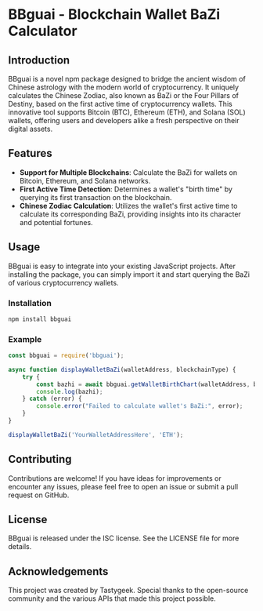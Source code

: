 
# BBguai - Blockchain Wallet BaZi Calculator

## Introduction

BBguai is a novel npm package designed to bridge the ancient wisdom of Chinese astrology with the modern world of cryptocurrency. It uniquely calculates the Chinese Zodiac, also known as BaZi or the Four Pillars of Destiny, based on the first active time of cryptocurrency wallets. This innovative tool supports Bitcoin (BTC), Ethereum (ETH), and Solana (SOL) wallets, offering users and developers alike a fresh perspective on their digital assets.

## Features

- **Support for Multiple Blockchains**: Calculate the BaZi for wallets on Bitcoin, Ethereum, and Solana networks.
- **First Active Time Detection**: Determines a wallet's "birth time" by querying its first transaction on the blockchain.
- **Chinese Zodiac Calculation**: Utilizes the wallet's first active time to calculate its corresponding BaZi, providing insights into its character and potential fortunes.

## Usage

BBguai is easy to integrate into your existing JavaScript projects. After installing the package, you can simply import it and start querying the BaZi of various cryptocurrency wallets.

### Installation

```bash
npm install bbguai
```

### Example

```javascript
const bbguai = require('bbguai');

async function displayWalletBaZi(walletAddress, blockchainType) {
    try {
        const bazhi = await bbguai.getWalletBirthChart(walletAddress, blockchainType);
        console.log(bazhi);
    } catch (error) {
        console.error("Failed to calculate wallet's BaZi:", error);
    }
}

displayWalletBaZi('YourWalletAddressHere', 'ETH');
```

## Contributing

Contributions are welcome! If you have ideas for improvements or encounter any issues, please feel free to open an issue or submit a pull request on GitHub.

## License

BBguai is released under the ISC license. See the LICENSE file for more details.

## Acknowledgements

This project was created by Tastygeek. Special thanks to the open-source community and the various APIs that made this project possible.
